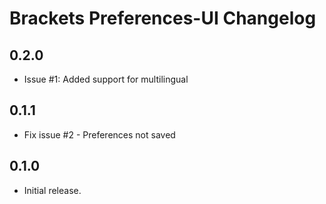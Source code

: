 # Brackets Preferences-UI Changelog

## 0.2.0
* Issue #1: Added support for multilingual

## 0.1.1
* Fix issue #2 - Preferences not saved

## 0.1.0
* Initial release.